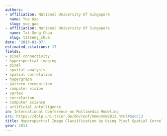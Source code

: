 ```yaml
---
authors:
- affiliation: National University Of Singapore
  name: Yue Gao
  slug: yue_gao
- affiliation: National University Of Singapore
  name: Tat-Seng Chua
  slug: tatseng_chua
date: '2013-01-07'
estimated_citations: 17
fields:
- pixel connectivity
- hyperspectral imaging
- pixel
- spatial analysis
- spatial correlation
- hypergraph
- pattern recognition
- computer vision
- vertex
- correlation
- computer science
- artificial intelligence
in: International Conference on Multimedia Modeling
src: https://dblp.uni-trier.de/db/conf/mmm/mmm2013.html#GaoC13
title: Hyperspectral Image Classification by Using Pixel Spatial Correlation
year: 2013
---
```

